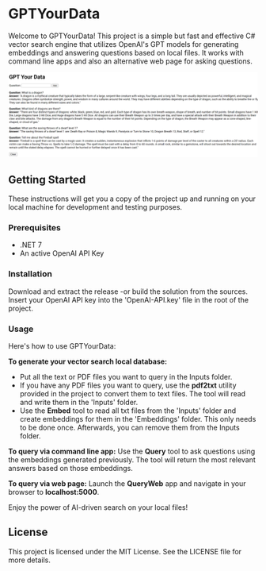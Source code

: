 # GPTYourData
Welcome to GPTYourData! This project is a simple but fast and effective C# vector search engine that utilizes OpenAI's GPT models for generating embeddings and answering questions based on local files. It works with command line apps and also an alternative web page for asking questions.

![Screenshot](./QueryWeb/WebSample.png)

## Getting Started
These instructions will get you a copy of the project up and running on your local machine for development and testing purposes.

### Prerequisites
* .NET 7
* An active OpenAI API Key

### Installation
Download and extract the release -or build the solution from the sources. 
Insert your OpenAI API key into the 'OpenAI-API.key' file in the root of the project.

### Usage
Here's how to use GPTYourData:

**To generate your vector search local database:**
* Put all the text or PDF files you want to query in the Inputs folder.
* If you have any PDF files you want to query, use the **pdf2txt** utility provided in the project to convert them to text files. The tool will read and write them in the 'Inputs' folder.
* Use the **Embed** tool to read all txt files from the 'Inputs' folder and create embeddings for them in the 'Embeddings' folder. This only needs to be done once. Afterwards, you can remove them from the Inputs folder. 

**To query via command line app:**
Use the **Query** tool to ask questions using the embeddings generated previously. The tool will return the most relevant answers based on those embeddings.

**To query via web page:**
Launch the **QueryWeb** app and navigate in your browser to **localhost:5000**.

Enjoy the power of AI-driven search on your local files!

## License
This project is licensed under the MIT License. See the LICENSE file for more details.

